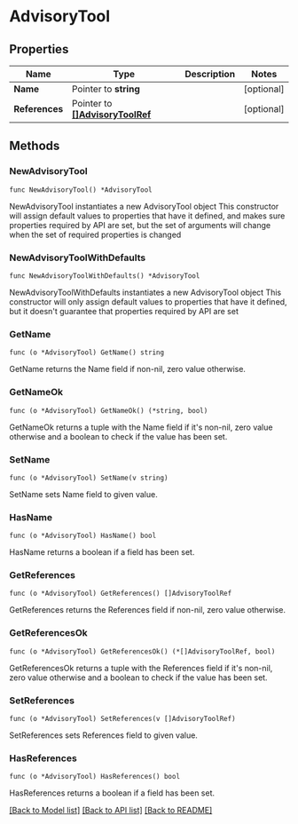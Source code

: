 # AdvisoryTool

## Properties

Name | Type | Description | Notes
------------ | ------------- | ------------- | -------------
**Name** | Pointer to **string** |  | [optional] 
**References** | Pointer to [**[]AdvisoryToolRef**](AdvisoryToolRef.md) |  | [optional] 

## Methods

### NewAdvisoryTool

`func NewAdvisoryTool() *AdvisoryTool`

NewAdvisoryTool instantiates a new AdvisoryTool object
This constructor will assign default values to properties that have it defined,
and makes sure properties required by API are set, but the set of arguments
will change when the set of required properties is changed

### NewAdvisoryToolWithDefaults

`func NewAdvisoryToolWithDefaults() *AdvisoryTool`

NewAdvisoryToolWithDefaults instantiates a new AdvisoryTool object
This constructor will only assign default values to properties that have it defined,
but it doesn't guarantee that properties required by API are set

### GetName

`func (o *AdvisoryTool) GetName() string`

GetName returns the Name field if non-nil, zero value otherwise.

### GetNameOk

`func (o *AdvisoryTool) GetNameOk() (*string, bool)`

GetNameOk returns a tuple with the Name field if it's non-nil, zero value otherwise
and a boolean to check if the value has been set.

### SetName

`func (o *AdvisoryTool) SetName(v string)`

SetName sets Name field to given value.

### HasName

`func (o *AdvisoryTool) HasName() bool`

HasName returns a boolean if a field has been set.

### GetReferences

`func (o *AdvisoryTool) GetReferences() []AdvisoryToolRef`

GetReferences returns the References field if non-nil, zero value otherwise.

### GetReferencesOk

`func (o *AdvisoryTool) GetReferencesOk() (*[]AdvisoryToolRef, bool)`

GetReferencesOk returns a tuple with the References field if it's non-nil, zero value otherwise
and a boolean to check if the value has been set.

### SetReferences

`func (o *AdvisoryTool) SetReferences(v []AdvisoryToolRef)`

SetReferences sets References field to given value.

### HasReferences

`func (o *AdvisoryTool) HasReferences() bool`

HasReferences returns a boolean if a field has been set.


[[Back to Model list]](../README.md#documentation-for-models) [[Back to API list]](../README.md#documentation-for-api-endpoints) [[Back to README]](../README.md)


